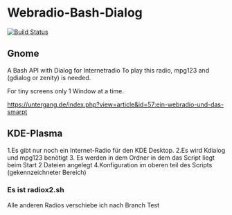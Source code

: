 # Webradio-Bash-Dialog 
[![Build Status](https://travis-ci.org/dewomser/Webradio-Bash-Dialog.svg?branch=master)](https://travis-ci.org/dewomser/Webradio-Bash-Dialog)
## Gnome
A Bash  API with Dialog  for Internetradio 
To play this radio, mpg123 and (gdialog or zenity) is needed.

For tiny screens only 1 Window at a time.

https://untergang.de/index.php?view=article&id=57:ein-webradio-und-das-smarpt

## KDE-Plasma
1.Es gibt nur noch ein Internet-Radio für den KDE Desktop.
2.Es wird Kdialog und mpg123 benötigt
3. Es werden in dem Ordner in dem das Script liegt beim Start 2 Dateien angelegt
4.Konfiguration im oberen teil des Scripts (gekennzeichneter Bereich)


### Es ist radiox2.sh

Alle anderen Radios verschiebe ich nach Branch Test
